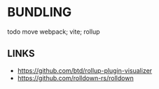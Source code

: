 # BUNDLING

todo move webpack; vite; rollup

## LINKS

-   <https://github.com/btd/rollup-plugin-visualizer>
-   <https://github.com/rolldown-rs/rolldown>
